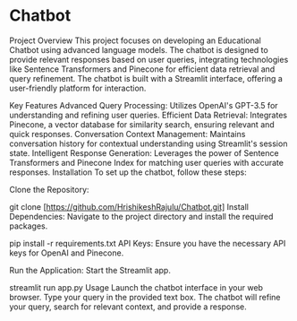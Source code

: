 # Chatbot
Project Overview
This project focuses on developing an Educational Chatbot using advanced language models. The chatbot is designed to provide relevant responses based on user queries, integrating technologies like Sentence Transformers and Pinecone for efficient data retrieval and query refinement. The chatbot is built with a Streamlit interface, offering a user-friendly platform for interaction.

Key Features
Advanced Query Processing: Utilizes OpenAI's GPT-3.5 for understanding and refining user queries.
Efficient Data Retrieval: Integrates Pinecone, a vector database for similarity search, ensuring relevant and quick responses.
Conversation Context Management: Maintains conversation history for contextual understanding using Streamlit's session state.
Intelligent Response Generation: Leverages the power of Sentence Transformers and Pinecone Index for matching user queries with accurate responses.
Installation
To set up the chatbot, follow these steps:

Clone the Repository:


git clone [https://github.com/HrishikeshRajulu/Chatbot.git]
Install Dependencies:
Navigate to the project directory and install the required packages.


pip install -r requirements.txt
API Keys:
Ensure you have the necessary API keys for OpenAI and Pinecone.

Run the Application:
Start the Streamlit app.


streamlit run app.py
Usage
Launch the chatbot interface in your web browser.
Type your query in the provided text box.
The chatbot will refine your query, search for relevant context, and provide a response.
